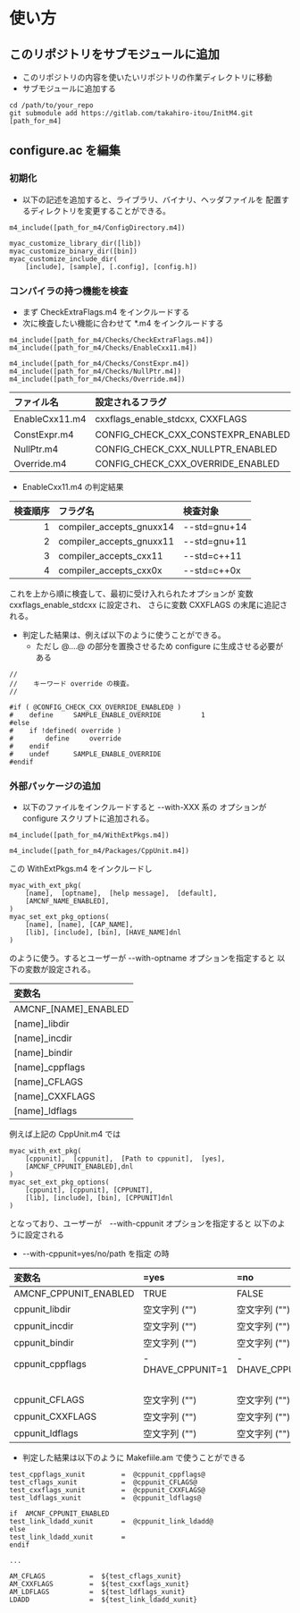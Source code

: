 # 使い方

##  このリポジトリをサブモジュールに追加

- このリポジトリの内容を使いたいリポジトリの作業ディレクトリに移動
- サブモジュールに追加する

```
cd /path/to/your_repo
git submodule add https://gitlab.com/takahiro-itou/InitM4.git [path_for_m4]
```

##  configure.ac  を編集

###   初期化

- 以下の記述を追加すると、ライブラリ、バイナリ、ヘッダファイルを
  配置するディレクトリを変更することができる。

```
m4_include([path_for_m4/ConfigDirectory.m4])

myac_customize_library_dir([lib])
myac_customize_binary_dir([bin])
myac_customize_include_dir(
    [include], [sample], [.config], [config.h])
```

###   コンパイラの持つ機能を検査

- まず CheckExtraFlags.m4 をインクルードする
- 次に検査したい機能に合わせて *.m4 をインクルードする

```
m4_include([path_for_m4/Checks/CheckExtraFlags.m4])
m4_include([path_for_m4/Checks/EnableCxx11.m4])

m4_include([path_for_m4/Checks/ConstExpr.m4])
m4_include([path_for_m4/Checks/NullPtr.m4])
m4_include([path_for_m4/Checks/Override.m4])
```

|       ファイル名       |          設定されるフラグ          |  検査対象  |
|:-----------------------|:-----------------------------------|:-----------|
| EnableCxx11.m4         | cxxflags_enable_stdcxx, CXXFLAGS   | 下記参照   |
| ConstExpr.m4           | CONFIG_CHECK_CXX_CONSTEXPR_ENABLED | constexpr  |
| NullPtr.m4             | CONFIG_CHECK_CXX_NULLPTR_ENABLED   | nullptr    |
| Override.m4            | CONFIG_CHECK_CXX_OVERRIDE_ENABLED  | override   |

- EnableCxx11.m4 の判定結果

| 検査順序 |         フラグ名         |   検査対象   |
|---------:|:-------------------------|:-------------|
|       1  | compiler_accepts_gnuxx14 | --std=gnu+14 |
|       2  | compiler_accepts_gnuxx11 | --std=gnu+11 |
|       3  | compiler_accepts_cxx11   | --std=c++11  |
|       4  | compiler_accepts_cxx0x   | --std=c++0x  |

これを上から順に検査して、最初に受け入れられたオプションが
変数 cxxflags_enable_stdcxx に設定され、
さらに変数 CXXFLAGS の末尾に追記される。

- 判定した結果は、例えば以下のように使うことができる。
    - ただし @....@ の部分を置換させるため configure  に生成させる必要がある

```Config.h.in
//
//    キーワード override の検査。
//

#if ( @CONFIG_CHECK_CXX_OVERRIDE_ENABLED@ )
#    define     SAMPLE_ENABLE_OVERRIDE          1
#else
#    if !defined( override )
#        define     override
#    endif
#    undef      SAMPLE_ENABLE_OVERRIDE
#endif
```

###   外部パッケージの追加

- 以下のファイルをインクルードすると --with-XXX 系の
  オプションが configure スクリプトに追加される。

```
m4_include([path_for_m4/WithExtPkgs.m4])

m4_include([path_for_m4/Packages/CppUnit.m4])
```

この WithExtPkgs.m4 をインクルードし

```
myac_with_ext_pkg(
    [name],  [optname],  [help message],  [default],
    [AMCNF_NAME_ENABLED],
)
myac_set_ext_pkg_options(
    [name], [name], [CAP_NAME],
    [lib], [include], [bin], [HAVE_NAME]dnl
)
```
のように使う。するとユーザーが --with-optname オプションを指定すると
以下の変数が設定される。

|         変数名         |
|:-----------------------|
| AMCNF_[NAME]_ENABLED   |
| [name]_libdir          |
| [name]_incdir          |
| [name]_bindir          |
| [name]_cppflags        |
| [name]_CFLAGS          |
| [name]_CXXFLAGS        |
| [name]_ldflags         |

例えば上記の CppUnit.m4 では

```
myac_with_ext_pkg(
    [cppunit],  [cppunit],  [Path to cppunit],  [yes],
    [AMCNF_CPPUNIT_ENABLED],dnl
)
myac_set_ext_pkg_options(
    [cppunit], [cppunit], [CPPUNIT],
    [lib], [include], [bin], [CPPUNIT]dnl
)
```

となっており、ユーザーが　--with-cppunit オプションを指定すると
以下のように設定される

- --with-cppunit=yes/no/path を指定 の時

|         変数名         | =yes | =no | =path |
|:-----------------------|:--------------|:--------------|:--------------|
| AMCNF_CPPUNIT_ENABLED  | TRUE          | FALSE         | TRUE          |
| cppunit_libdir         | 空文字列 ("") | 空文字列 ("") | path/lib      |
| cppunit_incdir         | 空文字列 ("") | 空文字列 ("") | path/include  |
| cppunit_bindir         | 空文字列 ("") | 空文字列 ("") | path/bin      |
| cppunit_cppflags   | -DHAVE_CPPUNIT=1 | -DHAVE_CPPUNIT=0 | -DHAVE_CPPUNIT=1    |
|                    |                  |                  | -I${cppunit_incdir} |
| cppunit_CFLAGS         | 空文字列 ("") | 空文字列 ("") | 空文字列 ("") |
| cppunit_CXXFLAGS       | 空文字列 ("") | 空文字列 ("") | 空文字列 ("") |
| cppunit_ldflags        | 空文字列 ("") | 空文字列 ("") | -L${cppunit_libdir} |

- 判定した結果は以下のように Makefiile.am で使うことができる

```
test_cppflags_xunit         =  @cppunit_cppflags@
test_cflags_xunit           =  @cppunit_CFLAGS@
test_cxxflags_xunit         =  @cppunit_CXXFLAGS@
test_ldflags_xunit          =  @cppunit_ldflags@

if  AMCNF_CPPUNIT_ENABLED
test_link_ldadd_xunit       =  @cppunit_link_ldadd@
else
test_link_ldadd_xunit       =
endif

...

AM_CFLAGS           =  ${test_cflags_xunit}
AM_CXXFLAGS         =  ${test_cxxflags_xunit}
AM_LDFLAGS          =  ${test_ldflags_xunit}
LDADD               =  ${test_link_ldadd_xunit}
```
